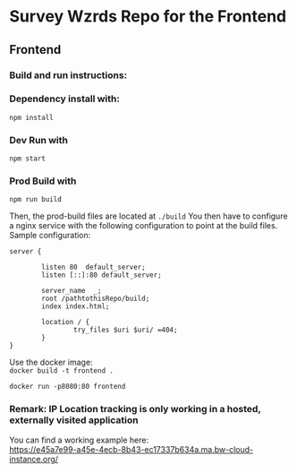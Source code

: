 # Survey Wzrds Repo for the Frontend

## Frontend

### Build and run instructions:
### Dependency install with:
````npm install````
### Dev Run with
```npm start```
### Prod Build with
````npm run build````

Then, the prod-build files are located at ```./build```
You then have to configure a nginx service with the following configuration to point at the build files.
Sample configuration:
```
server {

        listen 80  default_server;
        listen [::]:80 default_server;

        server_name  _;
        root /pathtothisRepo/build;
        index index.html;

        location / {
                try_files $uri $uri/ =404;
        }
}
```

Use the docker image:  
```docker build -t frontend .```

```docker run -p8080:80 frontend```

### Remark: IP Location tracking is only working in a hosted, externally visited application

You can find a working example here:  
https://e45a7e99-a45e-4ecb-8b43-ec17337b634a.ma.bw-cloud-instance.org/
